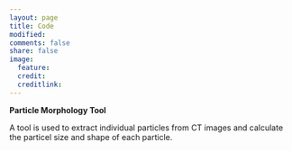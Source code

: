 ```yaml
---
layout: page
title: Code
modified: 
comments: false
share: false
image:
  feature: 
  credit: 
  creditlink: 
---
```


**Particle Morphology Tool**

A tool is used to extract individual particles from CT images and calculate the particel size and shape of each particle.

